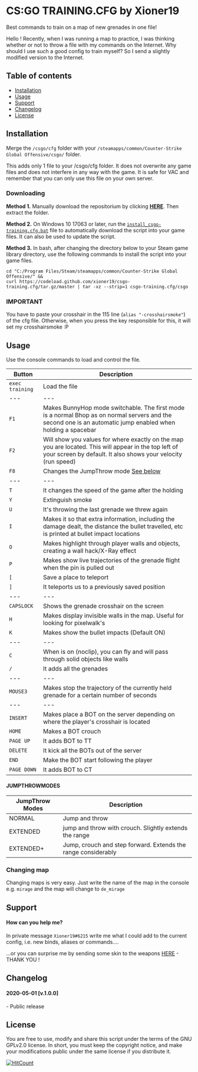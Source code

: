 # CS:GO TRAINING.CFG by Xioner19

Best commands to train on a map of new grenades in one file!

Hello ! Recently, when I was running a map to practice, I was thinking whether or not to throw a file with my commands on the Internet. Why should I use such a good config to train myself? So I send a slightly modified version to the Internet.

## Table of contents
* [Installation](#installation)
* [Usage](#usage)
* [Support](#support)
* [Changelog](#changelog)
* [License](#license)

## Installation 

Merge the `/csgo/cfg` folder with your `/steamapps/common/Counter-Strike Global Offensive/csgo/` folder.

This adds only 1 file to your /csgo/cfg folder. It does not overwrite any game files and does not interfere in any way with the game. It is safe for VAC and remember that you can only use this file on your own server.

### Downloading

**Method 1.**
Manually download the repositorium by clicking [**HERE**](https://github.com/Xioner19/csgo-training.cfg./archive/master.zip). Then extract the folder.

**Method 2.**
On Windows 10 17063 or later, run the [`install_csgo-training.cfg.bat`](https://raw.githubusercontent.com/Xioner19/csgo-training.cfg/master/install_training.cfg.bat) file to automatically download the script into your game files. It can also be used to update the script.

**Method 3.**
In bash, after changing the directory below to your Steam game library directory, use the following commands to install the script into your game files.
```
cd "C:/Program Files/Steam/steamapps/common/Counter-Strike Global Offensive/" && 
curl https://codeload.github.com/xioner19/csgo-training.cfg/tar.gz/master | tar -xz --strip=1 csgo-training.cfg/csgo
```

### IMPORTANT

You have to paste your crosshair in the 115 line (`alias "-crosshairsmoke"`) of the cfg file. Otherwise, when you press the key responsible for this, it will set my crosshairsmoke :P

## Usage

Use the console commands to load and control the file. 

Button              | Description
------------------- | -------------------
`exec training`     | Load the file
---                 | ---
`F1`                | Makes BunnyHop mode switchable. The first mode is a normal Bhop as on normal servers and the second one is an automatic jump enabled when holding a spacebar
`F2`                | Will show you values for where exactly on the map you are located. This will appear in the top left of your screen by default. It also shows your velocity (run speed)
`F8`                | Changes the JumpThrow mode [See below](#jumpthrowmodes)
---                 | ---
`T`                 | It changes the speed of the game after the holding
`Y`                 | Extinguish smoke
`U`                 | It's throwing the last grenade we threw again
`I`                 | Makes it so that extra information, including the damage dealt, the distance the bullet travelled, etc is printed at bullet impact locations
`O`                 | Makes highlight through player walls and objects, creating a wall hack/X-Ray effect
`P`                 | Makes show live trajectories of the grenade flight when the pin is pulled out
`[`                 | Save a place to teleport
`]`                 | It teleports us to a previously saved position
---                 | ---
`CAPSLOCK`          | Shows the grenade crosshair on the screen
`H`                 | Makes display invisible walls in the map. Useful for looking for pixelwalk's
`K`                 | Makes show the bullet impacts (Default ON)
---                 | ---
`C`                 | When is on (noclip), you can fly and will pass through solid objects like walls
`/`                 | It adds all the grenades
---                 | ---
`MOUSE3`            | Makes stop the trajectory of the currently held grenade for a certain number of seconds
---                 | ---
`INSERT`            | Makes place a BOT on the server depending on where the player's crosshair is located
`HOME`              | Makes a BOT crouch
`PAGE UP`           | It adds BOT to TT
`DELETE`            | It kick all the BOTs out of the server
`END`               | Make the BOT start following the player
`PAGE DOWN`         | It adds BOT to CT


#### JUMPTHROWMODES

JumpThrow Modes     | Description
------------------- | -------------------
NORMAL              | Jump and throw
EXTENDED            | jump and throw with crouch. Slightly extends the range
EXTENDED+           | Jump, crouch and step forward. Extends the range considerably

### Changing map

Changing maps is very easy. Just write the name of the map in the console e.g. `mirage` and the map will change to `de_mirage`

## Support

#### How can you help me?

In private message `Xioner19#6215` write me what I could add to the current config, i.e. new binds, aliases or commands....

...or you can surprise me by sending some skin to the weapons [HERE](https://steamcommunity.com/tradeoffer/new/?partner=258608059&token=YHSUg6JU) - THANK YOU !

## Changelog

#### 2020-05-01 [v.1.0.0]
\- Public release


## License

You are free to use, modify and share this script under the terms of the GNU GPLv2.0 license. In short, you must keep the copyright notice, and make your modifications public under the same license if you distribute it.



[![HitCount](http://hits.dwyl.com/xioner19/csgo-trainingcfg.svg)](http://hits.dwyl.com/xioner19/csgo-trainingcfg)


